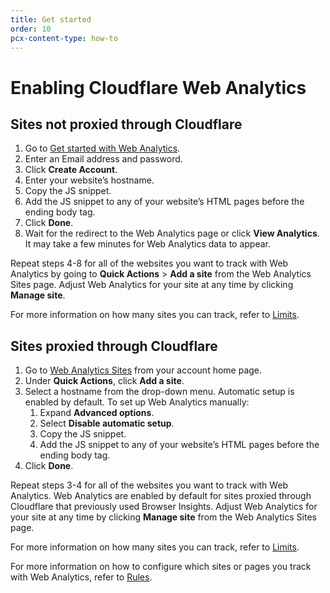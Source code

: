 ```yaml
---
title: Get started
order: 10
pcx-content-type: how-to
---
```


# Enabling Cloudflare Web Analytics

## Sites not proxied through Cloudflare

1. Go to [Get started with Web Analytics](https://dash.cloudflare.com/sign-up/web-analytics).
1. Enter an Email address and password.
1. Click **Create Account**.
1. Enter your website’s hostname.
1. Copy the JS snippet.
1. Add the JS snippet to any of your website’s HTML pages before the ending body tag.
1. Click **Done**.
1. Wait for the redirect to the Web Analytics page or click **View Analytics**. It may take a few minutes for Web Analytics data to appear.

Repeat steps 4-8 for all of the websites you want to track with Web Analytics by going to **Quick Actions** > **Add a site** from the Web Analytics Sites page. Adjust Web Analytics for your site at any time by clicking **Manage site**.

For more information on how many sites you can track, refer to [Limits](../understanding-web-analytics/limits/).

## Sites proxied through Cloudflare

1. Go to [Web Analytics Sites](https://dash.cloudflare.com/?to=/:account/web-analytics) from your account home page.
2. Under **Quick Actions**, click **Add a site**.
3. Select a hostname from the drop-down menu. Automatic setup is enabled by default. To set up Web Analytics manually:
   1. Expand **Advanced options**.
   2. Select **Disable automatic setup**.
   3. Copy the JS snippet.
   4. Add the JS snippet to any of your website’s HTML pages before the ending body tag.
4. Click **Done**.

Repeat steps 3-4 for all of the websites you want to track with Web Analytics. Web Analytics are enabled by default for sites proxied through Cloudflare that previously used Browser Insights. Adjust Web Analytics for your site at any time by clicking **Manage site** from the Web Analytics Sites page.

For more information on how many sites you can track, refer to [Limits](../understanding-web-analytics/limits/).

For more information on how to configure which sites or pages you track with Web Analytics, refer to [Rules](/web-analytics/configuring-web-analytics/rules).
